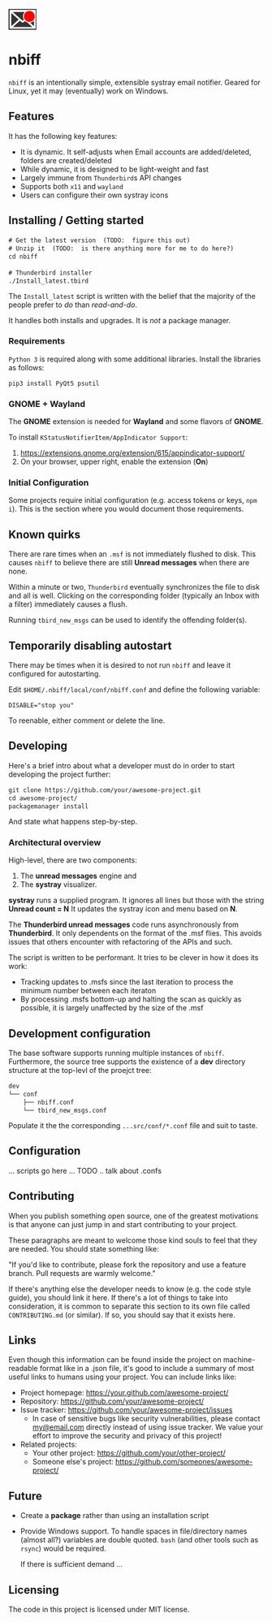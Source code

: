 ![nbiff logo](doc/logo.png)
# nbiff 

`nbiff` is an intentionally simple, extensible systray email
notifier. Geared for Linux, yet it may (eventually) work on Windows.

## Features

It has the following key features:

- It is dynamic.  It self-adjusts when Email accounts are
  added/deleted, folders are created/deleted
- While dynamic, it is designed to be light-weight and fast
- Largely immune from `Thunderbird`s API changes
- Supports both `x11` and `wayland`
- Users can configure their own systray icons
  
## Installing / Getting started

```shell
# Get the latest version  (TODO:  figure this out)
# Unzip it  (TODO:  is there anything more for me to do here?)
cd nbiff

# Thunderbird installer
./Install_latest.tbird
```

The `Install_latest` script is written with the belief that the
majority of the people prefer to *do* than *read-and-do*.

It handles both installs and upgrades.  It is *not* a package
manager.

### Requirements

`Python 3` is required along with some additional libraries.  Install
the libraries as follows:

```
pip3 install PyQt5 psutil
```

### GNOME + Wayland

The **GNOME** extension is needed for **Wayland** and some flavors of
**GNOME**.

To install `KStatusNotifierItem/AppIndicator Support`:

1. https://extensions.gnome.org/extension/615/appindicator-support/
2. On your browser, upper right, enable the extension (**On**)

### Initial Configuration

Some projects require initial configuration (e.g. access tokens or keys, `npm i`).
This is the section where you would document those requirements.

## Known quirks

There are rare times when an `.msf` is not immediately flushed to disk.
This causes `nbiff` to believe there are still **Unread messages**
when there are none.

Within a minute or two, `Thunderbird` eventually synchronizes the file
to disk and all is well.  Clicking on the corresponding folder
(typically an Inbox with a filter) immediately causes a flush.

Running `tbird_new_msgs` can be used to identify the offending
folder(s).

## Temporarily disabling autostart

There may be times when it is desired to not run `nbiff` and leave it
configured for autostarting.

Edit `$HOME/.nbiff/local/conf/nbiff.conf` and define the following variable:

```
DISABLE="stop you"
```

To reenable, either comment or delete the line.

## Developing

Here's a brief intro about what a developer must do in order to start developing
the project further:

```shell
git clone https://github.com/your/awesome-project.git
cd awesome-project/
packagemanager install
```

And state what happens step-by-step.

### Architectural overview

High-level, there are two components:

1. The **unread messages** engine and
2. The **systray** visualizer.

**systray** runs a supplied program.  It ignores all lines but those
with the string **Unread count = N**  It updates the systray icon and
menu based on **N**.

The **Thunderbird unread messages** code runs asynchronously from
**Thunderbird**.  It only dependents on the format of the .msf flies.
This avoids issues that others encounter with refactoring of the APIs
and such.

The script is written to be performant.  It tries to be clever in how
it does its work:

- Tracking updates to .msfs since the last iteration to process the
  minimum number between each iteraton
- By processing .msfs bottom-up and halting the scan as quickly as
  possible, it is largely unaffected by the size of the .msf

## Development configuration
The base software supports running multiple instances of `nbiff`.
Furthermore, the source tree supports the existence of a **dev**
directory structure at the top-levl of the proejct tree:

```
dev
└── conf
    ├── nbiff.conf
    └── tbird_new_msgs.conf
```

Populate it the the corresponding `...src/conf/*.conf` file and suit
to taste.

## Configuration

... scripts go here ... TODO
.. talk about .confs

## Contributing

When you publish something open source, one of the greatest motivations is that
anyone can just jump in and start contributing to your project.

These paragraphs are meant to welcome those kind souls to feel that they are
needed. You should state something like:

"If you'd like to contribute, please fork the repository and use a feature
branch. Pull requests are warmly welcome."

If there's anything else the developer needs to know (e.g. the code style
guide), you should link it here. If there's a lot of things to take into
consideration, it is common to separate this section to its own file called
`CONTRIBUTING.md` (or similar). If so, you should say that it exists here.

## Links

Even though this information can be found inside the project on machine-readable
format like in a .json file, it's good to include a summary of most useful
links to humans using your project. You can include links like:

- Project homepage: https://your.github.com/awesome-project/
- Repository: https://github.com/your/awesome-project/
- Issue tracker: https://github.com/your/awesome-project/issues
  - In case of sensitive bugs like security vulnerabilities, please contact
    my@email.com directly instead of using issue tracker. We value your effort
    to improve the security and privacy of this project!
- Related projects:
  - Your other project: https://github.com/your/other-project/
  - Someone else's project: https://github.com/someones/awesome-project/

## Future

* Create a **package** rather than using an installation script
* Provide Windows support.  To handle spaces in file/directory names
  (almost all?) variables are double quoted.  `bash` (and other tools
  such as `rsync`) would be required.

  If there is sufficient demand ...

## Licensing

The code in this project is licensed under MIT license.
